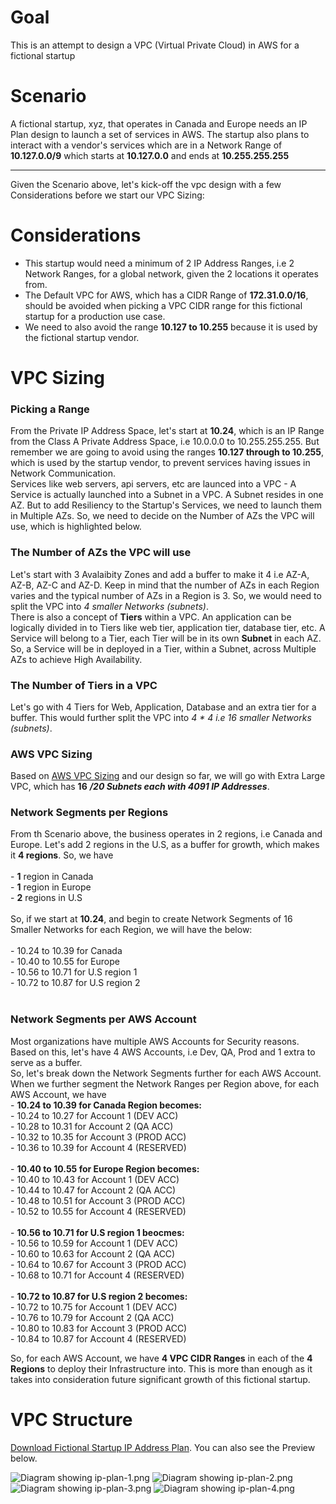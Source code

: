 # Goal
This is an attempt to design a VPC (Virtual Private Cloud) in AWS for a fictional startup 

# Scenario
A fictional startup, xyz, that operates in Canada and Europe needs an IP Plan design to launch a set of services in AWS. The startup also plans to interact with a vendor's services which are in a Network Range of **10.127.0.0/9** which starts at **10.127.0.0** and ends at **10.255.255.255**

<hr/>

Given the Scenario above, let's kick-off the vpc design with a few Considerations before we start  our VPC Sizing:

# Considerations
- This startup would need a minimum of 2 IP Address Ranges, i.e 2 Network Ranges, for a global network, given the 2 locations it operates from.
- The Default VPC for AWS, which has a CIDR Range of **172.31.0.0/16**, should be avoided when picking a VPC CIDR range for this fictional startup for a production use case.
- We need to also avoid the range **10.127 to 10.255** because it is used by the fictional startup vendor.

# VPC Sizing
### Picking a Range
From the Private IP Address Space, let's start at **10.24**, which is an IP Range from the Class A Private Address Space, i.e 10.0.0.0 to 10.255.255.255. 
But remember we are going to avoid using the ranges **10.127 through to 10.255**, which is used by the startup vendor, to prevent services having issues in Network Communication.<br/>
Services like web servers, api servers, etc are launced into a VPC - A Service is actually launched into a Subnet in a VPC. A Subnet resides in one AZ. But to add Resiliency to the Startup's Services, we need to launch them in Multiple AZs. So, we need to decide on the Number of AZs the VPC will use, which is highlighted below. 
<br/>

### The Number of AZs the VPC will use
Let's start with 3 Avalaibity Zones and add a buffer to make it 4 i.e AZ-A, AZ-B, AZ-C and AZ-D. Keep in mind that the number of AZs in each Region varies and the typical number of AZs in a Region is 3. So, we would need to split the VPC into *4 smaller Networks (subnets)*. <br/>
There is also a concept of **Tiers** within a VPC. An application can be logically divided in to Tiers like web tier, application tier, database tier, etc. A Service will belong to a Tier, each Tier will be in its own **Subnet** in each AZ. So, a Service will be in deployed in a Tier, within a Subnet, across Multiple AZs to achieve High Availability. 
<br/>

### The Number of Tiers in a VPC
Let's go with 4 Tiers for Web, Application, Database and an extra tier for a buffer. This would further split the VPC into *4 * 4 i.e 16 smaller Networks (subnets)*. 
<br/>

### AWS VPC Sizing
Based on [AWS VPC Sizing](https://d0.awsstatic.com/aws-answers/AWS_Single_VPC_Design.pdf) and our design so far, we will go with Extra Large VPC, which has **16** **_/20 Subnets each with 4091 IP Addresses_**.
<br/>

### Network Segments per Regions
From th Scenario above, the business operates in 2 regions, i.e Canada and Europe. Let's add 2 regions in the U.S, as a buffer for growth, which makes it **4 regions**. So, we have <br/><br/>
    - **1** region in Canada <br/>
    - **1** region in Europe <br/>
    - **2** regions in U.S <br/> <br/>
So, if we start at **10.24**, and begin to create Network Segments of 16 Smaller Networks for each Region, we will have the below: <br/><br/>
     - 10.24 to 10.39 for Canada <br/>
     - 10.40 to 10.55 for Europe <br/>
     - 10.56 to 10.71 for U.S region 1 <br/>
     - 10.72 to 10.87 for U.S region 2 <br/>
<br/>

### Network Segments per AWS Account 
Most organizations have multiple AWS Accounts for Security reasons. Based on this, let's have 4 AWS Accounts, i.e Dev, QA, Prod and 1 extra to serve as a buffer. <br/> So, let's break down the Network Segments further for each AWS Account. When we further segment the Network Ranges per Region above, for each AWS Account, we have <br/>
    - **10.24 to 10.39 for Canada Region becomes:** <br/>
        - 10.24 to 10.27 for Account 1 (DEV ACC) <br/>
        - 10.28 to 10.31 for Account 2 (QA ACC) <br/>
        - 10.32 to 10.35 for Account 3 (PROD ACC) <br/>
        - 10.36 to 10.39 for Account 4 (RESERVED) <br/><br/>
    - **10.40 to 10.55 for Europe Region becomes:** <br/>
        - 10.40 to 10.43 for Account 1 (DEV ACC) <br/>
        - 10.44 to 10.47 for Account 2 (QA ACC) <br/>
        - 10.48 to 10.51 for Account 3 (PROD ACC) <br/>
        - 10.52 to 10.55 for Account 4 (RESERVED) <br/><br/>
    - **10.56 to 10.71 for U.S region 1 beocmes:** <br/>
        - 10.56 to 10.59 for Account 1 (DEV ACC) <br/>
        - 10.60 to 10.63 for Account 2 (QA ACC) <br/>
        - 10.64 to 10.67 for Account 3 (PROD ACC) <br/>
        - 10.68 to 10.71 for Account 4 (RESERVED) <br/><br/>
    - **10.72 to 10.87 for U.S region 2 becomes:** <br/>
        - 10.72 to 10.75 for Account 1 (DEV ACC) <br/>
        - 10.76 to 10.79 for Account 2 (QA ACC) <br/>
        - 10.80 to 10.83 for Account 3 (PROD ACC) <br/>
        - 10.84 to 10.87 for Account 4 (RESERVED)
<br/>

So, for each AWS Account, we have **4 VPC CIDR Ranges** in each of the **4 Regions** to deploy their Infrastructure into. This is more than enough as it takes into consideration future significant growth of this fictional startup.

# VPC Structure
[Download Fictional Startup IP Address Plan](/ip-plan/fictional-startup-ip-address.pdf). You can also see the Preview below.

![Diagram showing ip-plan-1.png](ip-plan/ip-plan-1.png)
![Diagram showing ip-plan-2.png](ip-plan/ip-plan-2.png)
![Diagram showing ip-plan-3.png](ip-plan/ip-plan-3.png)
![Diagram showing ip-plan-4.png](ip-plan/ip-plan-4.png)